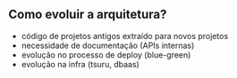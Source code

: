 ## Como evoluir a arquitetura?

- código de projetos antigos extraído para novos projetos
- necessidade de documentação (APIs internas)
- evolução no processo de deploy (blue-green)
- evolução na infra (tsuru, dbaas)
